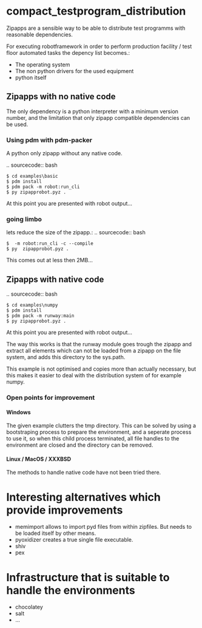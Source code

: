 # compact_testprogram_distribution

Zipapps are a sensible way to be able to distribute test programms with reasonable dependencies.

For executing robotframework in order to perform production facility / test floor automated tasks
the depency list becomes.:

 - The operating system
 - The non python drivers for the used equipment
 - python itself

## Zipapps with no native code

The only dependency is a python interpreter with a minimum version number, and the limitation 
that only zipapp compatible dependencies can be used.

### Using pdm with pdm-packer

A python only zipapp without any native code.

.. sourcecode:: bash

    $ cd examples\basic
    $ pdm install 
    $ pdm pack -m robot:run_cli
    $ py zipapprobot.pyz .

At this point you are presented with robot output... 

### going limbo

lets reduce the size of the zipapp.:
.. sourcecode:: bash

    $  -m robot:run_cli -c --compile
    $ py  zipapprobot.pyz .

This comes out at less then 2MB...

## Zipapps with native code

.. sourcecode:: bash

    $ cd examples\numpy
    $ pdm install 
    $ pdm pack -m runway:main
    $ py zipapprobot.pyz .

At this point you are presented with robot output... 

The way this works is that the runway module goes trough the zipapp and extract
all elements which can not be loaded from a zipapp on the file system, and adds 
this directory to the sys.path.

This example is not optimised and copies more than actually necessary, but this
makes it easier to deal with the distribution system of for example numpy.

### Open points for improvement

#### Windows

The given example clutters the tmp directory. This can be solved by using a 
bootstraping process to prepare the environment, and a seperate process to use
it, so when this child process terminated, all file handles to the environment
are closed and the directory can be removed.

#### Linux / MacOS / XXXBSD

The methods to handle native code have not been tried there.

# Interesting alternatives which provide improvements

 - memimport allows to import pyd files from within zipfiles. But needs to be loaded itself by other means.
 - pyoxidizer creates a true single file executable. 
 - shiv
 - pex 

# Infrastructure that is suitable to handle the environments

 - chocolatey
 - salt
 - ...
